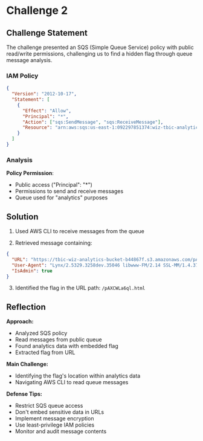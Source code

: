 # Challenge 2

## Challenge Statement

The challenge presented an SQS (Simple Queue Service) policy with public read/write permissions, challenging us to find a hidden flag through queue message analysis.

### IAM Policy

```json
{
  "Version": "2012-10-17",
  "Statement": [
    {
      "Effect": "Allow",
      "Principal": "*",
      "Action": ["sqs:SendMessage", "sqs:ReceiveMessage"],
      "Resource": "arn:aws:sqs:us-east-1:092297851374:wiz-tbic-analytics-sqs-queue-ca7a1b2"
    }
  ]
}
```

### Analysis

**Policy Permission**:

- Public access ("Principal": "\*")
- Permissions to send and receive messages
- Queue used for "analytics" purposes

## Solution

1. Used AWS CLI to receive messages from the queue

2. Retrieved message containing:

```json
{
  "URL": "https://tbic-wiz-analytics-bucket-b44867f.s3.amazonaws.com/pAXCWLa6ql.html",
  "User-Agent": "Lynx/2.5329.3258dev.35046 libwww-FM/2.14 SSL-MM/1.4.3714",
  "IsAdmin": true
}
```

3. Identified the flag in the URL path: `/pAXCWLa6ql.html`

## Reflection

**Approach:**

- Analyzed SQS policy
- Read messages from public queue
- Found analytics data with embedded flag
- Extracted flag from URL

**Main Challenge:**

- Identifying the flag's location within analytics data
- Navigating AWS CLI to read queue messages

**Defense Tips:**

- Restrict SQS queue access
- Don't embed sensitive data in URLs
- Implement message encryption
- Use least-privilege IAM policies
- Monitor and audit message contents
